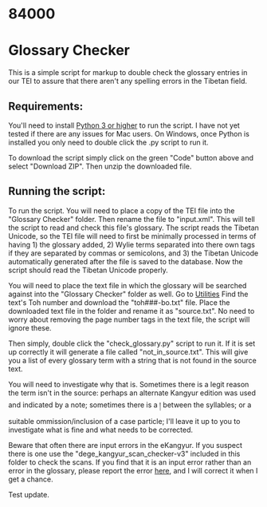 # 84000
# Glossary Checker
This is a simple script for markup to double check the glossary entries in our TEI to assure that there aren't any spelling errors in the Tibetan field.

## Requirements:
You'll need to install [Python 3 or higher](https://www.python.org/downloads/) to run the script. I have not yet tested if there are any issues for Mac users. On Windows, once Python is installed you only need to double click the .py script to run it.

To download the script simply click on the green "Code" button above and select "Download ZIP". Then unzip the downloaded file.

## Running the script:
To run the script. You will need to place a copy of the TEI file into the "Glossary Checker" folder. Then rename the file to "input.xml". This will tell the script to read and check this file's glossary. The script reads the Tibetan Unicode, so the TEI file will need to first be minimally processed in terms of having 1) the glossary added, 2) Wylie terms separated into there own tags if they are separated by commas or semicolons, and 3) the Tibetan Unicode automatically generated after the file is saved to the database. Now the script should read the Tibetan Unicode properly.

You will need to place the text file in which the glossary will be searched against into the "Glossary Checker" folder as well. Go to [Utilities](utilities.84000-translate.org) Find the text's Toh number and download the "toh###-bo.txt" file. Place the downloaded text file in the folder and rename it as "source.txt". No need to worry about removing the page number tags in the text file, the script will ignore these.

Then simply, double click the "check_glossary.py" script to run it. If it is set up correctly it will generate a file called "not_in_source.txt". This will give you a list of every glossary term with a string that is not found in the source text.

You will need to investigate why that is. Sometimes there is a legit reason the term isn't in the source: perhaps an alternate Kangyur edition was used and indicated by a note; sometimes there is a ། between the syllables; or a suitable ommission/inclusion of a case particle; I'll leave it up to you to investigate what is fine and what needs to be corrected.

Beware that often there are input errors in the eKangyur. If you suspect there is one use the "dege_kangyur_scan_checker-v3" included in this folder to check the scans. If you find that it is an input error rather than an error in the glossary, please report the error [here](https://docs.google.com/spreadsheets/d/1Wdsygc_EI8GUNl3_-4Z50q_D0FChWS1hFPj9oIpaT18/edit?usp=sharing), and I will correct it when I get a chance. 

Test update.
